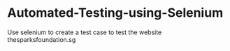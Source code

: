 # Automated-Testing-using-Selenium
Use selenium to create a test case to test the website thesparksfoundation.sg
